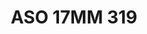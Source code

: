 ---
title: ASO 17MM 319
date: 
draft: false

# descripcion
description : Anillo de plata 925.

materials: Plata 1034

color: 

dimensions: 17mm diámetro

code: 05-23-1708

type: "Anillos"

categories: []

price: $4.130,00

price_eftvo: $3.510,00

# Images
# first image will be shown in the product page
images:
  # - image: "images/path_to_image"
  # La ubicacion de las imagenes es imagenes/Anillos/Anillos.Solo Plata/05-23-1708-aso-17mm-319
  - image: "./images/anillos/solo_plata/05-23-1708-aso-17mm-319.jpg"
---